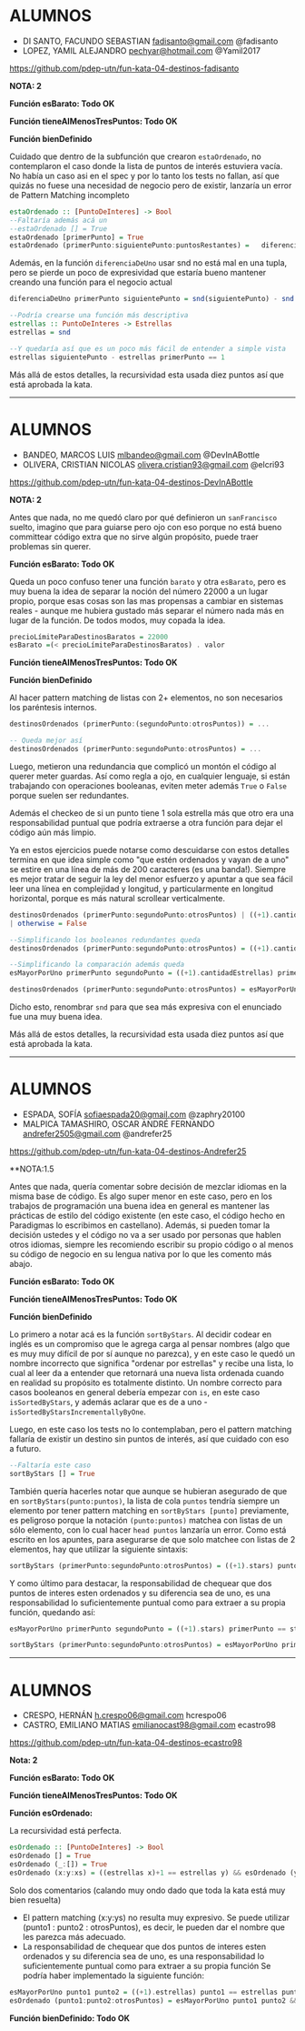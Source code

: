 # ALUMNOS
- DI SANTO, FACUNDO SEBASTIAN	fadisanto@gmail.com @fadisanto
- LOPEZ, YAMIL ALEJANDRO	pechyar@hotmail.com @Yamil2017

https://github.com/pdep-utn/fun-kata-04-destinos-fadisanto

**NOTA: 2**

**Función esBarato: Todo OK**

**Función tieneAlMenosTresPuntos: Todo OK**

**Función bienDefinido**

Cuidado que dentro de la subfunción que crearon `estaOrdenado`, no contemplaron el caso donde la lista de puntos de interés estuviera vacía. No había un caso asi en el spec y por lo tanto los tests no fallan, así que quizás no fuese una necesidad de negocio pero de existir, lanzaría un error de Pattern Matching incompleto

```Haskell
estaOrdenado :: [PuntoDeInteres] -> Bool
--Faltaría además acá un
--estaOrdenado [] = True
estaOrdenado [primerPunto] = True
estaOrdenado (primerPunto:siguientePunto:puntosRestantes) =   diferenciaDeUno (primerPunto) (siguientePunto) && estaOrdenado (siguientePunto:puntosRestantes)   
```
Además, en la función `diferenciaDeUno` usar snd no está mal en una tupla, pero se pierde un poco de expresividad que estaría bueno mantener creando una función para el negocio actual
```Haskell
diferenciaDeUno primerPunto siguientePunto = snd(siguientePunto) - snd (primerPunto) == 1

--Podría crearse una función más descriptiva
estrellas :: PuntoDeInteres -> Estrellas
estrellas = snd

--Y quedaría así que es un poco más fácil de entender a simple vista
estrellas siguientePunto - estrellas primerPunto == 1
```

Más allá de estos detalles, la recursividad esta usada diez puntos así que está aprobada la kata.

---

# ALUMNOS
- BANDEO, MARCOS LUIS	mlbandeo@gmail.com @DevInABottle
- OLIVERA, CRISTIAN NICOLAS	olivera.cristian93@gmail.com @elcri93

https://github.com/pdep-utn/fun-kata-04-destinos-DevInABottle

**NOTA: 2**

Antes que nada, no me quedó claro por qué definieron un `sanFrancisco` suelto, imagino que para guiarse pero ojo con eso porque no está bueno committear código extra que no sirve algún propósito, puede traer problemas sin querer.


**Función esBarato: Todo OK**

Queda un poco confuso tener una función `barato` y otra `esBarato`, pero es muy buena la idea de separar la noción del número 22000 a un lugar propio, porque esas cosas son las mas propensas a cambiar en sistemas reales - aunque me hubiera gustado más separar el número nada más en lugar de la función. De todos modos, muy copada la idea.
```Haskell
precioLímiteParaDestinosBaratos = 22000
esBarato =(< precioLímiteParaDestinosBaratos) . valor
```

**Función tieneAlMenosTresPuntos: Todo OK**

**Función bienDefinido**

Al hacer pattern matching de listas con 2+ elementos, no son necesarios los paréntesis internos.

```Haskell
destinosOrdenados (primerPunto:(segundoPunto:otrosPuntos)) = ...

-- Queda mejor así
destinosOrdenados (primerPunto:segundoPunto:otrosPuntos) = ...
```

Luego, metieron una redundancia que complicó un montón el código al querer meter guardas. Así como regla a ojo, en cualquier lenguaje, si están trabajando con operaciones booleanas, eviten meter además `True` o `False` porque suelen ser redundantes.

Además el checkeo de si un punto tiene 1 sola estrella más que otro era una responsabilidad puntual que podría extraerse a otra función para dejar el código aún más limpio. 

Ya en estos ejercicios puede notarse como descuidarse con estos detalles termina en que idea simple como "que estén ordenados y vayan de a uno" se estire en una línea de más de 200 caracteres (es una banda!). Siempre es mejor tratar de seguir la ley del menor esfuerzo y apuntar a que sea fácil leer una línea en complejidad y longitud, y particularmente en longitud horizontal, porque es más natural scrollear verticalmente.

```Haskell
destinosOrdenados (primerPunto:segundoPunto:otrosPuntos) | ((+1).cantidadEstrellas) primerPunto == cantidadEstrellas segundoPunto = True && destinosOrdenados (segundoPunto:otrosPuntos)
| otherwise = False

--Simplificando los booleanos redundantes queda
destinosOrdenados (primerPunto:segundoPunto:otrosPuntos) = ((+1).cantidadEstrellas) primerPunto == cantidadEstrellas segundoPunto && destinosOrdenados (segundoPunto:otrosPuntos)

--Simplificando la comparación además queda
esMayorPorUno primerPunto segundoPunto = ((+1).cantidadEstrellas) primerPunto == cantidadEstrellas segundoPunto

destinosOrdenados (primerPunto:segundoPunto:otrosPuntos) = esMayorPorUno primerPunto segundoPunto && destinosOrdenados (segundoPunto:otrosPuntos)
```

Dicho esto, renombrar `snd` para que sea más expresiva con el enunciado fue una muy buena idea.

Más allá de estos detalles, la recursividad esta usada diez puntos así que está aprobada la kata.

---

# ALUMNOS
- ESPADA, SOFÍA	sofiaespada20@gmail.com @zaphry20100
- MALPICA TAMASHIRO, OSCAR ANDRÉ FERNANDO	andrefer2505@gmail.com @andrefer25

https://github.com/pdep-utn/fun-kata-04-destinos-Andrefer25

**NOTA:1.5

Antes que nada, quería comentar sobre decisión de mezclar idiomas en la misma base de código. Es algo super menor en este caso, pero en los trabajos de programación una buena idea en general es mantener las prácticas de estilo del código existente (en este caso, el código hecho en Paradigmas lo escribimos en castellano). Además, si pueden tomar la decisión ustedes y el código no va a ser usado por personas que hablen otros idiomas, siempre les recomiendo escribir su propio código o al menos su código de negocio en su lengua nativa por lo que les comento más abajo.

**Función esBarato: Todo OK**

**Función tieneAlMenosTresPuntos: Todo OK**

**Función bienDefinido**

Lo primero a notar acá es la función `sortByStars`. Al decidir codear en inglés es un compromiso que le agrega carga al pensar nombres (algo que es muy muy difícil de por sí aunque no parezca), y en este caso le quedó un nombre incorrecto que significa "ordenar por estrellas" y recibe una lista, lo cual al leer da a entender que retornará una nueva lista ordenada cuando en realidad su propósito es totalmente distinto. Un nombre correcto para casos booleanos en general debería empezar con `is`, en este caso `isSortedByStars`, y además aclarar que es de a uno - `isSortedByStarsIncrementallyByOne`. 

Luego, en este caso los tests no lo contemplaban, pero el pattern matching fallaría de existir un destino sin puntos de interés, así que cuidado con eso a futuro.

```Haskell
--Faltaría este caso
sortByStars [] = True
```

También quería hacerles notar que aunque se hubieran asegurado de que en `sortByStars(punto:puntos)`, la lista de cola `puntos` tendría siempre un elemento por tener pattern matching en `sortByStars [punto]` previamente, es peligroso porque la notación `(punto:puntos)` matchea con listas de un sólo elemento, con lo cual hacer `head puntos` lanzaría un error. 
Como está escrito en los apuntes, para asegurarse de que solo matchee con listas de 2 elementos, hay que utilizar la siguiente sintaxis: 
```Haskell
sortByStars (primerPunto:segundoPunto:otrosPuntos) = ((+1).stars) punto == stars segundoPunto && sortByStars (puntos)
```

Y como último para destacar, la responsabilidad de chequear que dos puntos de interes esten ordenados y su diferencia sea de uno, es una responsabilidad lo suficientemente puntual como para extraer a su propia función, quedando así:

```Haskell
esMayorPorUno primerPunto segundoPunto = ((+1).stars) primerPunto == stars segundoPunto

sortByStars (primerPunto:segundoPunto:otrosPuntos) = esMayorPorUno primerPunto segundoPunto && sortByStars (segundoPunto:otrosPuntos)
```
---
# ALUMNOS
- CRESPO, HERNÁN	h.crespo06@gmail.com	hcrespo06
- CASTRO, EMILIANO MATIAS	emilianocast98@gmail.com	ecastro98

https://github.com/pdep-utn/fun-kata-04-destinos-ecastro98

**Nota: 2**

**Función esBarato: Todo OK**

**Función tieneAlMenosTresPuntos: Todo OK**

**Función esOrdenado:**

La recursividad está perfecta. 
```Haskell
esOrdenado :: [PuntoDeInteres] -> Bool
esOrdenado [] = True 
esOrdenado (_:[]) = True
esOrdenado (x:y:xs) = ((estrellas x)+1 == estrellas y) && esOrdenado (y:xs)
```
Solo dos comentarios (calando muy ondo dado que toda la kata está muy bien resuelta)
- El pattern matching (x:y:ys) no resulta muy expresivo. Se puede utilizar (punto1 : punto2 : otrosPuntos), es decir, le pueden dar el nombre que les parezca más adecuado.
- La responsabilidad de chequear que dos puntos de interes esten ordenados y su diferencia sea de uno, es una responsabilidad lo suficientemente puntual como para extraer a su propia función
Se podría haber implementado la siguiente función:
```Haskell
esMayorPorUno punto1 punto2 = ((+1).estrellas) punto1 == estrellas punto2
esOrdenado (punto1:punto2:otrosPuntos) = esMayorPorUno punto1 punto2 && sortByStars (segundoPunto:otrosPuntos)
```
**Función bienDefinido: Todo OK**
